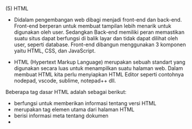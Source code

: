 (5) HTML
- Didalam pengembangan web dibagi menjadi front-end dan back-end. Front-end berperan untuk membuat tampilan lebih menarik untuk digunakan oleh user. Sedangkan Back-end memiliki peran memastikan suatu situs dapat berfungsi di balik layar dan tidak dapat dilihat oleh user, seperti database. Front-end dibangun menggunakan 3 komponen yaitu HTML, CSS, dan JavaScript.

- HTML (Hypertext Markup Language) merupakan sebuah standart yang digunakan secara luas untuk menampilkan suatu halaman web. Dalam membuat HTML kita perlu menyiapkan HTML Editor seperti contohnya nodepad, vscode, sublime, notepad++ dll.

Beberapa tag dasar HTML adalah sebagai berikut:
- <DOCTYPE> berfungsi untuk memberikan informasi tentang versi HTML
- <html> merupakan tag elemen utama dari halaman HTML
- <head> berisi informasi meta tentang dokumen
- <title> berfungsi memberikan judul pada halaman HTML
- <body> berisi konten halaman yang terlihat oleh user
- <div> berfungsi sebagai pembungkus untuk menandai beberapa tag yang lain
- <H1> sampai dengan <H6> berfungsi sebagai pembuatan judul dan subjudul dari halaman web
- <p> berfungsi untuk pembuatan paragraf didalam halaman web
- <a> berfungsi untuk mengarahkan kesuatu halaman tertentu
- <img> berfungsi untuk menampilkan gambar

Pembuatan List pada HTML
- <ol> atau Ordered-list adalah list yang berurutan
- <ul> atau Unordered-list merupakan list yang tidak berurutan seperti menggunakan tanda bullet disetiap itemnya
- <li> atau List-item merupakan tag yang berada didalam <ol> ataupul <ul> yang berfungsi untuk mendeklarasikan item-itemnya

Tabel pada HTML
Untuk membuat sebuah tabel pada HTML diperlukan beberapa tag diantaranya adalah :
- <table> berfungsi untuk mendeklarasikan sebuah tabel
- <th> berfungsi untuk medeklarasikan judul header didalam tabel dan berada didalam tag <table>
- <tr> berfungsi untuk mendeklarasikan baris tabel dan berada didalam tag <table>
- <td> berfungsi untuk mendeklarasikan kolom tabel dan posisinya berada didalam tag <tr> ataupun tag <th>

Form HTML
Form berfungsi untuk pembuatan sebuah formulir pada HTML
Untuk membuat sebuah form pada HTML diperlukan beberapa tag diantaranya adalah :
- <input type="text"> digunakan untuk masukan berupa teks, angka, dan juga karakter
- <input type="password"> digunakan untuk masukan berupa password dan juga password yang ditulis akan menjadi simbol sehingga user tidak dapat meluhat password yang dimasukan 
